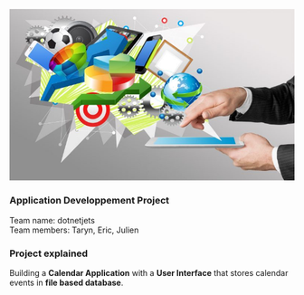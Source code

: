 ![AppDevImage](https://github.com/TarynBeaupre/HomeCalendar-dotnetjets/blob/4f184d6799bee6bd57a00bf9b70fb29e5dc03532/Markdown/banner.jpg)
<p>
  
### Application Developpement Project 
Team name: dotnetjets <br>
Team members: Taryn, Eric, Julien

### Project explained
Building a <b>Calendar Application</b> with a <b>User Interface</b> that stores calendar events in <b>file based database</b>. 
</p>



